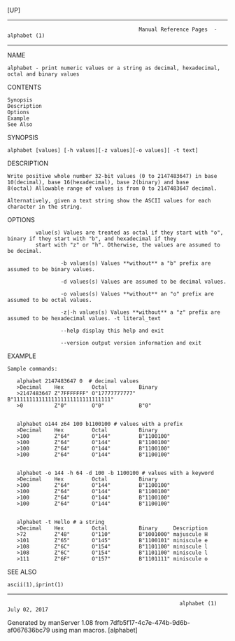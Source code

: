 [UP]

-----------------------------------------------------------------------------------------------------------------------------------
                                              Manual Reference Pages  - alphabet (1)
-----------------------------------------------------------------------------------------------------------------------------------
                                                                 
NAME

    alphabet - print numeric values or a string as decimal, hexadecimal, octal and binary values

CONTENTS

    Synopsis
    Description
    Options
    Example
    See Also

SYNOPSIS

    alphabet [values] [-h values][-z values][-o values][ -t text]

DESCRIPTION

    Write positive whole number 32-bit values (0 to 2147483647) in base 10(decimal), base 16(hexadecimal), base 2(binary) and base
    8(octal) Allowable range of values is from 0 to 2147483647 decimal.

    Alternatively, given a text string show the ASCII values for each character in the string.

OPTIONS

             value(s) Values are treated as octal if they start with "o", binary if they start with "b", and hexadecimal if they
             start with "z" or "h". Otherwise, the values are assumed to be decimal.

                     -b values(s) Values **without** a "b" prefix are assumed to be binary values.

                     -d values(s) Values are assumed to be decimal values.

                     -o values(s) Values **without** an "o" prefix are assumed to be octal values.

                     -z|-h values(s) Values **without** a "z" prefix are assumed to be hexadecimal values. -t literal_text

                     --help display this help and exit

                     --version output version information and exit

EXAMPLE

    Sample commands:

       alphabet 2147483647 0  # decimal values
       >Decimal    Hex         Octal          Binary
       >2147483647 Z"7FFFFFFF" O"17777777777" B"1111111111111111111111111111111"
       >0          Z"0"        O"0"           B"0"


       alphabet o144 z64 100 b1100100 # values with a prefix
       >Decimal    Hex         Octal          Binary
       >100        Z"64"       O"144"         B"1100100"
       >100        Z"64"       O"144"         B"1100100"
       >100        Z"64"       O"144"         B"1100100"
       >100        Z"64"       O"144"         B"1100100"


       alphabet -o 144 -h 64 -d 100 -b 1100100 # values with a keyword
       >Decimal    Hex         Octal          Binary
       >100        Z"64"       O"144"         B"1100100"
       >100        Z"64"       O"144"         B"1100100"
       >100        Z"64"       O"144"         B"1100100"
       >100        Z"64"       O"144"         B"1100100"


       alphabet -t Hello # a string
       >Decimal    Hex         Octal          Binary     Description
       >72         Z"48"       O"110"         B"1001000" majuscule H
       >101        Z"65"       O"145"         B"1100101" miniscule e
       >108        Z"6C"       O"154"         B"1101100" miniscule l
       >108        Z"6C"       O"154"         B"1101100" miniscule l
       >111        Z"6F"       O"157"         B"1101111" miniscule o



SEE ALSO

    ascii(1),iprint(1)

-----------------------------------------------------------------------------------------------------------------------------------

                                                           alphabet (1)                                               July 02, 2017

Generated by manServer 1.08 from 7dfb5f17-4c7e-474b-9d6b-af067636bc79 using man macros.
                                                            [alphabet]

